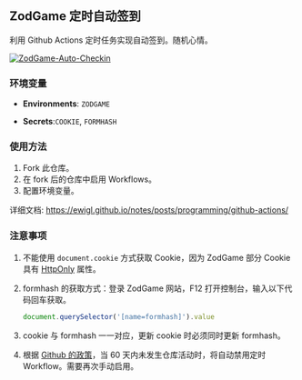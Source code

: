 ## ZodGame 定时自动签到

利用 Github Actions 定时任务实现自动签到。随机心情。

[![ZodGame-Auto-Checkin](https://github.com/ewigl/zodgame-auto-checkin/actions/workflows/Checkin.yml/badge.svg)](https://github.com/ewigl/zodgame-auto-checkin/actions/workflows/Checkin.yml)

### 环境变量

- **Environments**: `ZODGAME`

- **Secrets**:`COOKIE`, `FORMHASH`

### 使用方法

1. Fork 此仓库。
2. 在 fork 后的仓库中启用 Workflows。
3. 配置环境变量。

详细文档: https://ewigl.github.io/notes/posts/programming/github-actions/

### 注意事项

1. 不能使用 `document.cookie` 方式获取 Cookie，因为 ZodGame 部分 Cookie 具有 [HttpOnly](https://developer.mozilla.org/zh-CN/docs/Web/HTTP/Guides/Cookies#%E9%99%90%E5%88%B6%E8%AE%BF%E9%97%AE_cookie) 属性。

2. formhash 的获取方式：登录 ZodGame 网站，F12 打开控制台，输入以下代码回车获取。

   ```Javascript
   document.querySelector('[name=formhash]').value
   ```

3. cookie 与 formhash 一一对应，更新 cookie 时必须同时更新 formhash。

4. 根据 [Github 的政策](https://docs.github.com/zh/actions/managing-workflow-runs-and-deployments/managing-workflow-runs/disabling-and-enabling-a-workflow?tool=webui)，当 60 天内未发生仓库活动时，将自动禁用定时 Workflow。需要再次手动启用。

